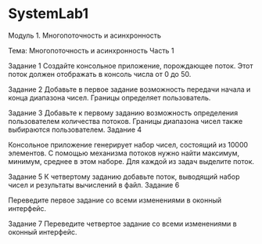 # SystemLab1

Модуль 1. Многопоточность и асинхронность

Тема: Многопоточность и асинхронность
Часть 1

Задание 1
Создайте консольное приложение, порождающее
поток. Этот поток должен отображать в консоль числа
от 0 до 50.

Задание 2
Добавьте в первое задание возможность передачи
начала и конца диапазона чисел. Границы определяет
пользователь.

Задание 3
Добавьте к первому заданию возможность определения
пользователем количества потоков. Границы диапазона
чисел также выбираются пользователем.
Задание 4

Консольное приложение генерирует набор чисел,
состоящий из 10000 элементов. С помощью механизма
потоков нужно найти максимум, минимум, среднее в этом
наборе.
Для каждой из задач выделите поток.

Задание 5
К четвертому заданию добавьте поток, выводящий
набор чисел и результаты вычислений в файл.
Задание 6

Переведите первое задание со всеми изменениями
в оконный интерфейс.

Задание 7
Переведите четвертое задание со всеми изменениями
в оконный интерфейс.
